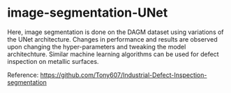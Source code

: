 # image-segmentation-UNet

Here, image segmentation is done on the DAGM dataset using variations of the UNet architecture.
Changes in performance and results are observed upon changing the hyper-parameters and tweaking the model architechture.
Similar machine learning algorithms can be used for defect inspection on metallic surfaces.

Reference:
https://github.com/Tony607/Industrial-Defect-Inspection-segmentation
